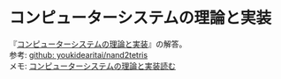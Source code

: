 # コンピューターシステムの理論と実装

『[コンピューターシステムの理論と実装](https://www.oreilly.co.jp/books/9784873117126/)』の解答。  
参考: [github: youkidearitai/nand2tetris](https://github.com/youkidearitai/nand2tetris)  
メモ: [コンピューターシステムの理論と実装読む](https://scscrapbox.io/kikurt/%E3%82%B3%E3%83%B3%E3%83%94%E3%83%A5%E3%83%BC%E3%82%BF%E3%83%BC%E3%82%B7%E3%82%B9%E3%83%86%E3%83%A0%E3%81%AE%E7%90%86%E8%AB%96%E3%81%A8%E5%AE%9F%E8%A3%85%E8%AA%AD%E3%82%80)